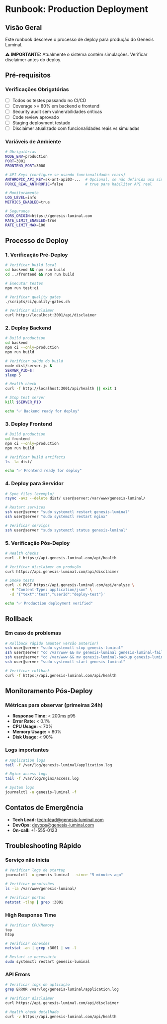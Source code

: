 # Runbook: Production Deployment

## Visão Geral

Este runbook descreve o processo de deploy para produção do Genesis Luminal.

⚠️ **IMPORTANTE:** Atualmente o sistema contém simulações. Verificar disclaimer antes do deploy.

## Pré-requisitos

### Verificações Obrigatórias
- [ ] Todos os testes passando no CI/CD
- [ ] Coverage >= 80% em backend e frontend
- [ ] Security audit sem vulnerabilidades críticas
- [ ] Code review aprovado
- [ ] Staging deployment testado
- [ ] Disclaimer atualizado com funcionalidades reais vs simuladas

### Variáveis de Ambiente

```bash
# Obrigatórias
NODE_ENV=production
PORT=3001
FRONTEND_PORT=3000

# API Keys (configure se usando funcionalidades reais)
ANTHROPIC_API_KEY=sk-ant-api03-...  # Opcional, se não definida usa simulação
FORCE_REAL_ANTHROPIC=false          # true para habilitar API real

# Monitoramento
LOG_LEVEL=info
METRICS_ENABLED=true

# Segurança
CORS_ORIGIN=https://genesis-luminal.com
RATE_LIMIT_ENABLED=true
RATE_LIMIT_MAX=100
```

## Processo de Deploy

### 1. Verificação Pré-Deploy

```bash
# Verificar build local
cd backend && npm run build
cd ../frontend && npm run build

# Executar testes
npm run test:ci

# Verificar quality gates
./scripts/ci/quality-gates.sh

# Verificar disclaimer
curl http://localhost:3001/api/disclaimer
```

### 2. Deploy Backend

```bash
# Build production
cd backend
npm ci --only=production
npm run build

# Verificar saúde do build
node dist/server.js &
SERVER_PID=$!
sleep 5

# Health check
curl -f http://localhost:3001/api/health || exit 1

# Stop test server
kill $SERVER_PID

echo "✅ Backend ready for deploy"
```

### 3. Deploy Frontend

```bash
# Build production
cd frontend
npm ci --only=production
npm run build

# Verificar build artifacts
ls -la dist/

echo "✅ Frontend ready for deploy"
```

### 4. Deploy para Servidor

```bash
# Sync files (exemplo)
rsync -avz --delete dist/ user@server:/var/www/genesis-luminal/

# Restart services
ssh user@server "sudo systemctl restart genesis-luminal"
ssh user@server "sudo systemctl restart nginx"

# Verificar serviços
ssh user@server "sudo systemctl status genesis-luminal"
```

### 5. Verificação Pós-Deploy

```bash
# Health checks
curl -f https://api.genesis-luminal.com/api/health

# Verificar disclaimer em produção
curl https://api.genesis-luminal.com/api/disclaimer

# Smoke tests
curl -X POST https://api.genesis-luminal.com/api/analyze \
  -H "Content-Type: application/json" \
  -d '{"text":"test","userId":"deploy-test"}'

echo "✅ Production deployment verified"
```

## Rollback

### Em caso de problemas

```bash
# Rollback rápido (manter versão anterior)
ssh user@server "sudo systemctl stop genesis-luminal"
ssh user@server "cd /var/www && mv genesis-luminal genesis-luminal-failed"
ssh user@server "cd /var/www && mv genesis-luminal-backup genesis-luminal"
ssh user@server "sudo systemctl start genesis-luminal"

# Verificar rollback
curl -f https://api.genesis-luminal.com/api/health
```

## Monitoramento Pós-Deploy

### Métricas para observar (primeiras 24h)

- **Response Time:** < 200ms p95
- **Error Rate:** < 0.1%
- **CPU Usage:** < 70%
- **Memory Usage:** < 80%
- **Disk Usage:** < 90%

### Logs importantes

```bash
# Application logs
tail -f /var/log/genesis-luminal/application.log

# Nginx access logs
tail -f /var/log/nginx/access.log

# System logs
journalctl -u genesis-luminal -f
```

## Contatos de Emergência

- **Tech Lead:** tech-lead@genesis-luminal.com
- **DevOps:** devops@genesis-luminal.com
- **On-call:** +1-555-0123

## Troubleshooting Rápido

### Serviço não inicia
```bash
# Verificar logs de startup
journalctl -u genesis-luminal --since "5 minutes ago"

# Verificar permissões
ls -la /var/www/genesis-luminal/

# Verificar portas
netstat -tlnp | grep :3001
```

### High Response Time
```bash
# Verificar CPU/Memory
top
htop

# Verificar conexões
netstat -an | grep :3001 | wc -l

# Restart se necessário
sudo systemctl restart genesis-luminal
```

### API Errors
```bash
# Verificar logs de aplicação
grep ERROR /var/log/genesis-luminal/application.log

# Verificar disclaimer
curl https://api.genesis-luminal.com/api/disclaimer

# Health check detalhado
curl -v https://api.genesis-luminal.com/api/health
```

